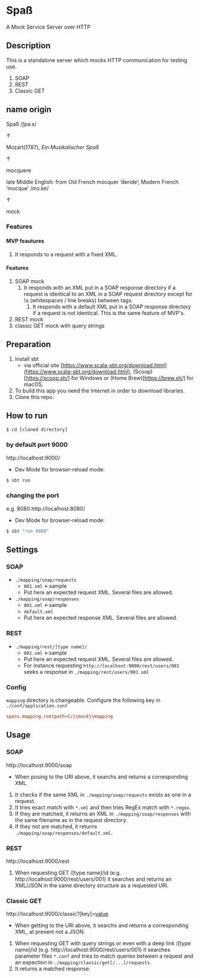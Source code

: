 # Spaß
A Mock Service Server over HTTP


## Description
This is a standalone server which mocks HTTP communication for testing use.
1. SOAP
1. REST
1. Classic GET

## name origin
Spaß /ʃpaːs/

↑

Mozart(1787), _Ein Musikalischer Spaß_

↑

mocquere

late Middle English: from Old French mocquer ‘deride’; Modern French ‘mocque’ /mɔ.ke/

↑

mock


### Features

#### MVP feautures
1. It responds to a request with a fixed XML.

#### Features
1. SOAP mock
    1. It responds with an XML put in a SOAP response directory if a request is identical to an XML in a SOAP request directory except for \s (whitespaces / line breaks) between tags.
        1.  It responds with a default XML put in a SOAP response directory if a request is not identical. This is the same feature of MVP's.
1. REST mock
1. classic GET mock with query strings


## Preparation
1. Install sbt
    - via official site [https://www.scala-sbt.org/download.html](https://www.scala-sbt.org/download.html), (Scoop)[https://scoop.sh/] for Windows or (Home Brew)[https://brew.sh/] for macOS.
1. To build this app you need the Internet in order to download libraries.
1. Clone this repo.


## How to run

```bash
$ cd [cloned directory]
```

### by default port 9000
http://localhost:9000/
- Dev Mode for browser-reload mode:
```bash
$ sbt run
```

### changing the port
e.g. 8080
http://localhost:8080/
- Dev Mode for browser-reload mode:
```bash
$ sbt "run 8080"
```


## Settings
### SOAP
- `./mapping/soap/requests`
    - `001.xml` ←sample
    - Put here an expected request XML. Several files are allowed.
- `./mapping/soap/responses`
    - `001.xml` ←sample
    - `default.xml`
    - Put here an expected response XML. Several files are allowed.

### REST
- `./mapping/rest/[type name]/`
    - `001.xml` ←sample
    - Put here an expected request XML. Several files are allowed.
    - For instance requesting `http://localhost:9000/rest/users/001` seeks a response in `./mapping/rest/users/001.xml`

### Config
`mapping` directory is changeable.
Configure the following key in `./conf/application.conf`
```conf
spass.mapping.rootpath=C:\\mock\\mapping
```


## Usage

### SOAP
http://localhost:9000/soap
- When posing to the URI above, it searchs and returns a corresponding XML.
1. It checks if the same XML in `./mapping/soap/requests` exists as one in a request.
1. It tries exact match with `*.xml` and then tries RegEx match with `*.regex`.
1. If they are matched, it returns an XML in `./mapping/soap/responses` with the same filename as in the request directory.
1. If they not are matched, it returns `./mapping/soap/responses/default.xml`.

### REST
http://localhost:9000/rest
1. When requesting GET /[type name]/id (e.g. http://localhost:9000/rest/users/001) it searches and returns an XML/JSON in the same directory structure as a requested URI.

### Classic GET
http://localhost:9000/classic?[key]=[value](&...)
- When getting to the URI above, it searchs and returns a corresponding XML, at present not a JSON.
1. When requesting GET with query strings or even with a deep link /[type name]/id (e.g. http://localhost:9000/rest/users/001) it searches parameter files `*.conf` and tries to match queries between a request and an expection in `./mapping/classic/get[/...]/requests`.
1. It returns a matched response.

